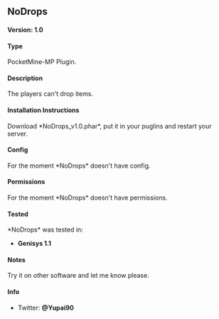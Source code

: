 <h2>NoDrops</h2>

<h4>Version: 1.0</h4>

<h4>Type</h4>
PocketMine-MP Plugin.

<h4>Description</h4>
The players can't drop items.

<h4>Installation Instructions</h4>
Download *NoDrops_v1.0.phar*, put it in your puglins and restart your server.

<h4>Config</h4>
For the moment *NoDrops* doesn't have config.

<h4>Permissions</h4>
For the moment *NoDrops* doesn't have permissions.

<h4>Tested</h4>
*NoDrops* was tested in:

* **Genisys 1.1**

<h4>Notes</h4>
Try it on other software and let me know please.

<h4>Info</h4>

* Twitter: **@Yupai90**
